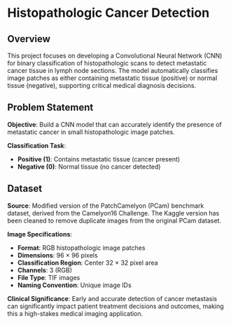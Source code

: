 # Histopathologic Cancer Detection

## Overview

This project focuses on developing a Convolutional Neural Network (CNN) for binary classification of histopathologic scans to detect metastatic cancer tissue in lymph node sections. The model automatically classifies image patches as either containing metastatic tissue (positive) or normal tissue (negative), supporting critical medical diagnosis decisions.

## Problem Statement

**Objective**: Build a CNN model that can accurately identify the presence of metastatic cancer in small histopathologic image patches.

**Classification Task**:
- **Positive (1)**: Contains metastatic tissue (cancer present)
- **Negative (0)**: Normal tissue (no cancer detected)

## Dataset

**Source**: Modified version of the PatchCamelyon (PCam) benchmark dataset, derived from the Camelyon16 Challenge. The Kaggle version has been cleaned to remove duplicate images from the original PCam dataset.

**Image Specifications**:
- **Format**: RGB histopathologic image patches
- **Dimensions**: 96 × 96 pixels
- **Classification Region**: Center 32 × 32 pixel area
- **Channels**: 3 (RGB)
- **File Type**: TIF images
- **Naming Convention**: Unique image IDs

**Clinical Significance**: Early and accurate detection of cancer metastasis can significantly impact patient treatment decisions and outcomes, making this a high-stakes medical imaging application.
